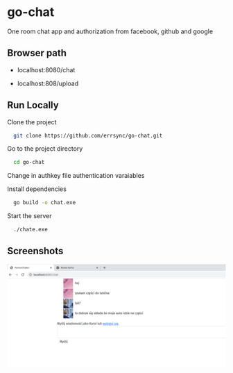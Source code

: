 # go-chat

One room chat app and authorization from facebook, github and google

## Browser path

- localhost:8080/chat

- localhost:808/upload

## Run Locally

Clone the project

```bash
  git clone https://github.com/errsync/go-chat.git
```

Go to the project directory

```bash
  cd go-chat
```

Change in authkey file authentication varaiables

Install dependencies

```bash
  go build -o chat.exe
```

Start the server

```bash
  ./chate.exe
```

## Screenshots

![App Screenshot](screenshot/screen.png)
